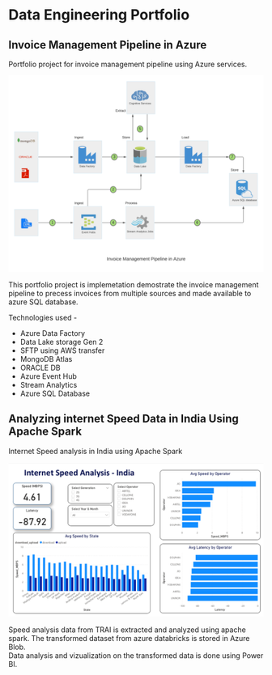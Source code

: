 # Data Engineering Portfolio


## Invoice Management Pipeline in Azure
Portfolio project for invoice management pipeline using Azure services.

![Invoice Management Architecture](invoice-management-pipeline/Invoice-Management-Architecture.png)

This portfolio project is implemetation demostrate the invoice management pipeline to precess invoices from multiple sources and made available to azure SQL database.

Technologies used - 
-  Azure Data Factory
-  Data Lake storage Gen 2
-  SFTP using AWS transfer
-  MongoDB Atlas
-  ORACLE DB
-  Azure Event Hub
-  Stream Analytics 
-  Azure SQL Database

## Analyzing internet Speed Data in India Using Apache Spark
Internet Speed analysis in India using Apache Spark

![speed analysis spark](speed-analysis/speed-analysis-india.png)

Speed analysis data from TRAI is extracted and analyzed using apache spark. The transformed dataset from azure databricks is stored in Azure Blob.  
Data analysis and vizualization on the transformed data is done using Power BI.


